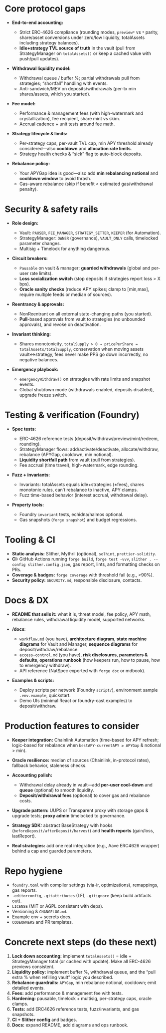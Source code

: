 # Core protocol gaps

* **End-to-end accounting:**

  * Strict ERC-4626 compliance (rounding modes, `preview*` vs `*` parity, share/asset conversions under zero/low liquidity, totalAssets including strategy balances).
  * **Idle+strategy TVL source of truth** in the vault (pull from StrategyManager on `totalAssets()` or keep a cached value with push/pull updates).
* **Withdrawal liquidity model:**

  * Withdrawal queue / buffer %; partial withdrawals pull from strategies; “shortfall” handling with events.
  * Anti-sandwich/MEV on deposits/withdrawals (per-tx min shares/assets, which you started).
* **Fee model:**

  * Performance & management fees (with high-watermark and crystallization), fee recipient, share mint vs skim.
  * Accrual cadence + unit tests around fee math.
* **Strategy lifecycle & limits:**

  * Per-strategy caps, per-vault TVL cap, min APY threshold already considered—also **cooldown** and **allocation rate limits**.
  * Strategy health checks & “sick” flag to auto-block deposits.
* **Rebalance policy:**

  * Your APYGap idea is good—also add **min rebalancing notional** and **cooldown window** to avoid thrash.
  * Gas-aware rebalance (skip if benefit < estimated gas/withdrawal penalty).

# Security & safety rails

* **Role design:**

  * Vault: `PAUSER`, `FEE_MANAGER`, `STRATEGY_SETTER`, `KEEPER` (for Automation).
  * StrategyManager: `OWNER` (governance), `VAULT_ONLY` calls, timelocked parameter changes.
  * Multisig + Timelock for anything dangerous.
* **Circuit breakers:**

  * `Pausable` on vault & manager; **guarded withdrawals** (global and per-user rate limits).
  * **Loss socialization switch** (stop deposits if strategies report loss > X bps).
  * **Oracle sanity checks** (reduce APY spikes; clamp to \[min,max], require multiple feeds or median of sources).
* **Reentrancy & approvals:**

  * NonReentrant on all external state-changing paths (you started).
  * **Pull**-based approvals from vault to strategies (no unbounded approvals), and revoke on deactivation.
* **Invariant thinking:**

  * Shares monotonicity, `totalSupply > 0 ⇒ pricePerShare = totalAssets/totalSupply`, conservation when moving assets vault↔strategy, fees never make PPS go down incorrectly, no negative balances.
* **Emergency playbook:**

  * `emergencyWithdraw()` on strategies with rate limits and snapshot events.
  * Global shutdown mode (withdrawals enabled, deposits disabled), upgrade freeze switch.

# Testing & verification (Foundry)

* **Spec tests:**

  * ERC-4626 reference tests (deposit/withdraw/preview/mint/redeem, rounding).
  * StrategyManager flows: add/activate/deactivate, allocate/withdraw, rebalance (APYGap, cooldown, min notional).
  * **Liquidity shortfall path** from vault (pull from strategies).
  * Fee accrual (time travel), high-watermark, edge rounding.
* **Fuzz + invariants:**

  * Invariants: totalAssets equals idle+strategies (±fees), shares monotonic rules, can’t rebalance to inactive, APY clamps.
  * Fuzz time-based behavior (interest accrual, withdrawal delay).
* **Property tools:**

  * Foundry `invariant` tests, echidna/halmos optional.
  * Gas snapshots (`forge snapshot`) and budget regressions.

# Tooling & CI

* **Static analysis:** Slither, Mythril (optional), `solhint`, `prettier-solidity`.
* **CI:** GitHub Actions running `forge build`, `forge test -vvv`, `slither . --config slither.config.json`, gas report, lints, and formatting checks on PRs.
* **Coverage & badges:** `forge coverage` with threshold fail (e.g., >90%).
* **Security policy:** `SECURITY.md`, responsible disclosure, contacts.

# Docs & DX

* **README that sells it:** what it is, threat model, fee policy, APY math, rebalance rules, withdrawal liquidity model, supported networks.
* **/docs**:

  * `workflow.md` (you have), **architecture diagram**, **state machine diagrams** for Vault and Manager, **sequence diagrams** for deposit/withdraw/rebalance.
  * `access-control.md` (you have), **risk disclosures**, **parameters & defaults**, **operations runbook** (how keepers run, how to pause, how to emergency withdraw).
  * API reference (NatSpec exported with `forge doc` or mdbook).
* **Examples & scripts:**

  * Deploy scripts per network (Foundry `script/`), environment sample `.env.example`, quickstart.
  * Demo UIs (minimal React or foundry-cast examples) to deposit/withdraw.

# Production features to consider

* **Keeper integration:** Chainlink Automation (time-based for APY refresh; logic-based for rebalance when `bestAPY-currentAPY ≥ APYGap` & notional > min).
* **Oracle resilience:** median of sources (Chainlink, in-protocol rates), fallback behavior, staleness checks.
* **Accounting polish:**

  * Withdrawal delay already in vault—add **per-user cool-down** and **queue** (optional) to smooth liquidity.
  * **Deposit/withdrawal fees** (optional) to cover gas and rebalance costs.
* **Upgrade pattern:** UUPS or Transparent proxy with storage gaps & upgrade tests; **proxy admin** timelocked to governance.
* **Strategy SDK:** abstract BaseStrategy with hooks (`beforeDeposit/afterDeposit/harvest`) and **health reports** (gain/loss, lastReport).
* **Real strategies:** add one real integration (e.g., Aave ERC4626 wrapper) behind a cap and guarded parameters.

# Repo hygiene

* `foundry.toml` with compiler settings (via-ir, optimizations), remappings, gas reports.
* `.editorconfig`, `.gitattributes` (LF), `.gitignore` (keep build artifacts out).
* `LICENSE` (MIT or AGPL consistent with deps).
* Versioning & `CHANGELOG.md`.
* Example env + secrets docs.
* `CODEOWNERS` and PR templates.

# Concrete next steps (do these next)

1. **Lock down accounting:** implement `totalAssets()` = idle + StrategyManager total (or cached with update). Make all ERC-4626 previews consistent.
2. **Liquidity policy:** implement buffer %, withdrawal queue, and the “pull extra % when refilling vault” logic you described.
3. **Rebalance guardrails:** `APYGap`, min rebalance notional, cooldown; emit detailed events.
4. **Fees:** add performance & management fee with tests.
5. **Hardening:** pausable, timelock + multisig, per-strategy caps, oracle clamps.
6. **Tests:** add ERC4626 reference tests, fuzz/invariants, and gas snapshots.
7. **CI + Slither config** and badges.
8. **Docs:** expand README, add diagrams and ops runbook.
